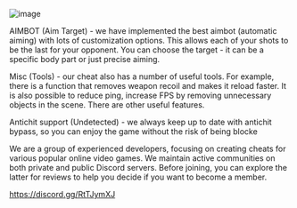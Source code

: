 ![image](https://github.com/Anonymoucheats/Valorant-Cheat-Aimbot-Esp-Triggerbot./assets/163544200/486ff517-773e-4368-ae20-1deb7525b1c2)

AIMBOT (Aim Target) - we have implemented the best aimbot (automatic aiming) with lots of customization options. This allows each of your shots to be the last for your opponent. You can choose the target - it can be a specific body part or just precise aiming.

Misc (Tools) - our cheat also has a number of useful tools. For example, there is a function that removes weapon recoil and makes it reload faster. It is also possible to reduce ping, increase FPS by removing unnecessary objects in the scene. There are other useful features.

Antichit support (Undetected) - we always keep up to date with antichit bypass, so you can enjoy the game without the risk of being blocke

 We are a group of experienced developers, focusing on creating cheats for various popular online video games. We maintain active communities on both private and public Discord servers. Before joining, you can explore the latter for reviews to help you decide if you want to become a member.

 https://discord.gg/RtTJymXJ
